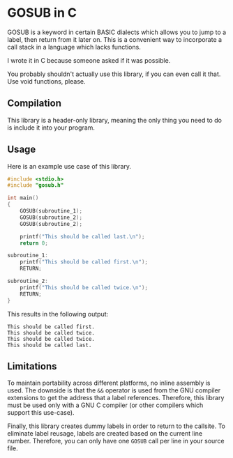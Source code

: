 # GOSUB in C
GOSUB is a keyword in certain BASIC dialects which allows you to jump to a label, then return from it later on.
This is a convenient way to incorporate a call stack in a language which lacks functions.

I wrote it in C because someone asked if it was possible.

You probably shouldn't actually use this library, if you can even call it that.
Use void functions, please.

## Compilation
This library is a header-only library, meaning the only thing you need to do is include it into your program.

## Usage
Here is an example use case of this library.
```c
#include <stdio.h>
#include "gosub.h"

int main()
{
    GOSUB(subroutine_1);
    GOSUB(subroutine_2);
    GOSUB(subroutine_2);

    printf("This should be called last.\n");
    return 0;

subroutine_1:
    printf("This should be called first.\n");
    RETURN;

subroutine_2:
    printf("This should be called twice.\n");
    RETURN;
}
```
This results in the following output:
```
This should be called first.
This should be called twice.
This should be called twice.
This should be called last.
```

## Limitations
To maintain portability across different platforms, no inline assembly is used.
The downside is that the `&&` operator is used from the GNU compiler extensions to get the address that a label references.
Therefore, this library must be used only with a GNU C compiler (or other compilers which support this use-case).

Finally, this library creates dummy labels in order to return to the callsite. 
To eliminate label reusage, labels are created based on the current line number.
Therefore, you can only have one `GOSUB` call per line in your source file.